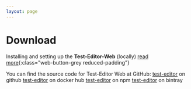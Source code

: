 ```yaml
---
layout: page
---
```


# Download

Installing and setting up the **Test-Editor-Web** (locally) [read more](/te_markdown/local-setup){:class="web-button-grey reduced-padding"}

You can find the source code for Test-Editor Web at GitHub:
[test-editor][test-editor-organization] on github
[test-editor](https://hub.docker.com/u/testeditor/) on docker hub
[test-editor](https://www.npmjs.com/search?q=keywords:test-editor) on npm
[test-editor](https://bintray.com/test-editor) on bintray

[test-editor-organization]: https://github.com/test-editor
